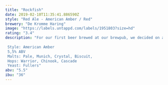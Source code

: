 ```yaml
---
title: "Rockfish"
date: 2019-02-10T11:35:41.886590Z
style: "Red Ale - American Amber / Red"
brewery: "De Kromme Haring"
image: "https://labels.untappd.com/labels/1951803?size=hd"
rating: "3.4"
description: "For our first beer brewed at our brewpub, we decided on a simple, yet classic recipe and style. An American Amber to us is all about how a soft body with biscuity, caramel flavours works with a subtle if present hop aroma and soft bitterness. Chinook and Cascade are classics for this style and to accentuate the softness we deliberately reduced the co2 to create a velvety texture.  The second batch (04-17) replaces Chinook with Falconer's Flight  Style: American Amber 5,5% ABV Malts: Pale, Munich, Crystal, Biscuit,  Hops: Warrior, Chinook, Cascade Yeast: Fullers"
abv: "5.5"
ibu: "36"
---
```


